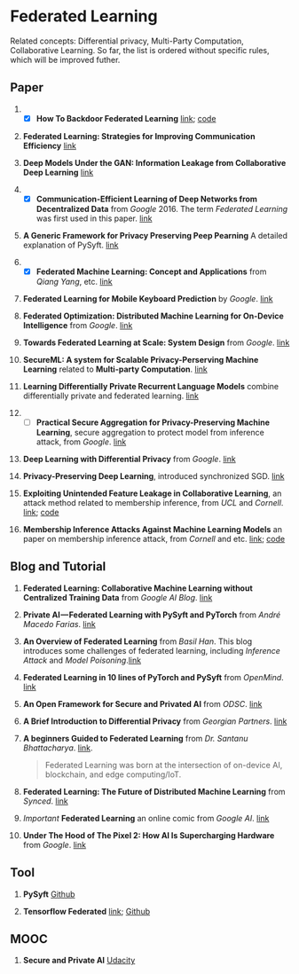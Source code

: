 # Federated Learning
Related concepts: Differential privacy, Multi-Party Computation, Collaborative Learning. So far, the list is ordered without specific rules, which will be improved futher.
## Paper
1. - [x] **How To Backdoor Federated Learning**
[link](https://arxiv.org/abs/1807.00459);
[code](https://github.com/ebagdasa/backdoor_federated_learning)

1. **Federated Learning: Strategies for Improving Communication Efficiency**
[link](https://arxiv.org/abs/1610.05492)

1. **Deep Models Under the GAN: Information Leakage from Collaborative Deep Learning**
[link](https://dl.acm.org/citation.cfm?id=3134012)

1. - [x] **Communication-Efficient Learning of Deep Networks from Decentralized Data** from *Google* 2016. The term *Federated Learning* was first used in this paper. [link](https://arxiv.org/abs/1602.05629)

1. **A Generic Framework for Privacy Preserving Peep Pearning** A detailed explanation of PySyft. [link](https://arxiv.org/abs/1811.04017)

1. - [x] **Federated Machine Learning: Concept and Applications** from *Qiang Yang*, etc. [link](https://arxiv.org/abs/1902.04885)

1. **Federated Learning for Mobile Keyboard Prediction** by *Google*. [link](https://arxiv.org/abs/1811.03604)

1. **Federated Optimization: Distributed Machine Learning for On-Device Intelligence** from *Google*. [link](https://arxiv.org/abs/1610.02527)

1. **Towards Federated Learning at Scale: System Design** from *Google*. [link](https://arxiv.org/abs/1902.01046)

1. **SecureML: A system for Scalable Privacy-Perserving Machine Learning** related to **Multi-party Computation**. [link](https://ieeexplore.ieee.org/abstract/document/7958569)

1. **Learning Differentially Private Recurrent Language Models** combine differentially private and federated learning. [link](https://arxiv.org/abs/1710.06963)

1. - [ ] **Practical Secure Aggregation for Privacy-Preserving Machine Learning**, secure aggregation to protect model from inference attack, from *Google*. [link](https://dl.acm.org/citation.cfm?id=3133982)

1. **Deep Learning with Differential Privacy** from *Google*. [link](https://dl.acm.org/citation.cfm?id=2978318)

1. **Privacy-Preserving Deep Learning**, introduced synchronized SGD. [link](https://dl.acm.org/citation.cfm?id=2813687)

1. **Exploiting Unintended Feature Leakage in Collaborative Learning**, an attack method related to membership inference, from *UCL* and *Cornell*. [link](https://arxiv.org/abs/1805.04049); [code](https://github.com/csong27/property-inference-collaborative-ml)

1. **Membership Inference Attacks Against Machine Learning Models** an paper on membership inference attack, from *Cornell* and etc. [link](https://ieeexplore.ieee.org/abstract/document/7958568); [code](https://github.com/csong27/membership-inference)

## Blog and Tutorial
1. **Federated Learning: Collaborative Machine Learning without Centralized Training Data** from *Google AI Blog*.
[link](https://ai.googleblog.com/2017/04/federated-learning-collaborative.html)

1. **Private AI — Federated Learning with PySyft and PyTorch** from *André Macedo Farias*. [link](https://towardsdatascience.com/private-ai-federated-learning-with-pysyft-and-pytorch-954a9e4a4d4e)

1. **An Overview of Federated Learning** from *Basil Han*. This blog introduces some challenges of federated learning, including *Inference Attack* and *Model Poisoning*.[link](https://medium.com/datadriveninvestor/an-overview-of-federated-learning-8a1a62b0600d)

1. **Federated Learning in 10 lines of PyTorch and PySyft** from *OpenMind*. [link](https://blog.openmined.org/upgrade-to-federated-learning-in-10-lines/)

1. **An Open Framework for Secure and Privated AI** from *ODSC*. [link](https://medium.com/@ODSC/an-open-framework-for-secure-and-private-ai-96c1891a4b)

1. **A Brief Introduction to Differential Privacy** from *Georgian Partners*. [link](https://medium.com/georgian-impact-blog/a-brief-introduction-to-differential-privacy-eacf8722283b)

1. **A beginners Guided to Federated Learning** from *Dr. Santanu Bhattacharya*. [link](https://hackernoon.com/a-beginners-guide-to-federated-learning-b29e29ba65cf).
	> Federated Learning was born at the intersection of on-device AI, blockchain, and edge computing/IoT.

1. **Federated Learning: The Future of Distributed Machine Learning** from *Synced*. [link](https://medium.com/syncedreview/federated-learning-the-future-of-distributed-machine-learning-eec95242d897)

1. *Important* **Federated Learning** an online comic from *Google AI*. [link](https://federated.withgoogle.com/)

1. **Under The Hood of The Pixel 2: How AI Is Supercharging Hardware** from *Google*. [link](https://ai.google/stories/ai-in-hardware/)


## Tool
1. **PySyft** [Github](https://github.com/OpenMined/PySyft)

1. **Tensorflow Federated** [link](https://www.tensorflow.org/federated); [Github](https://github.com/tensorflow/federated)

## MOOC
1. **Secure and Private AI** [Udacity](https://classroom.udacity.com/courses/ud185)

